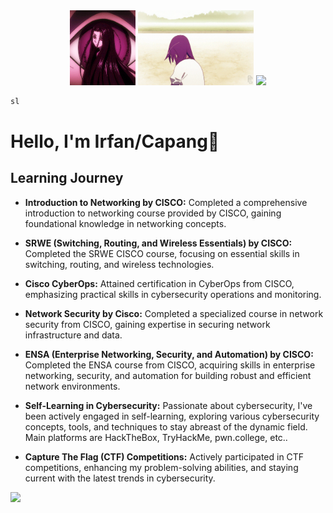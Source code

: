 <div align="center">
  <img src="/img/giphy.gif" width="105" height="120">
  <img src="/img/senjou.gif" width="185" height="120">
  <img src="https://1.gravatar.com/avatar/41887236d026218e4cabee59e46e1be16fa4ebeb3614acc0e1475f03fabf74cb?size=120">
</div>

```bash
sl
```

# Hello, I'm Irfan/Capang👋

## Learning Journey

- **Introduction to Networking by CISCO:** Completed a comprehensive introduction to networking course provided by CISCO, gaining foundational knowledge in networking concepts.

- **SRWE (Switching, Routing, and Wireless Essentials) by CISCO:** Completed the SRWE CISCO course, focusing on essential skills in switching, routing, and wireless technologies.

- **Cisco CyberOps:** Attained certification in CyberOps from CISCO, emphasizing practical skills in cybersecurity operations and monitoring.

- **Network Security by Cisco:** Completed a specialized course in network security from CISCO, gaining expertise in securing network infrastructure and data.

- **ENSA (Enterprise Networking, Security, and Automation) by CISCO:** Completed the ENSA course from CISCO, acquiring skills in enterprise networking, security, and automation for building robust and efficient network environments.

- **Self-Learning in Cybersecurity:** Passionate about cybersecurity, I've been actively engaged in self-learning, exploring various cybersecurity concepts, tools, and techniques to stay abreast of the dynamic field. Main platforms are HackTheBox, TryHackMe, pwn.college, etc..

- **Capture The Flag (CTF) Competitions:** Actively participated in CTF competitions, enhancing my problem-solving abilities, and staying current with the latest trends in cybersecurity.




[<img src="https://img.shields.io/badge/linkedin-%230077B5.svg?&style=for-the-badge&logo=linkedin&logoColor=white" />](https://www.linkedin.com/in/gnapaC/)
